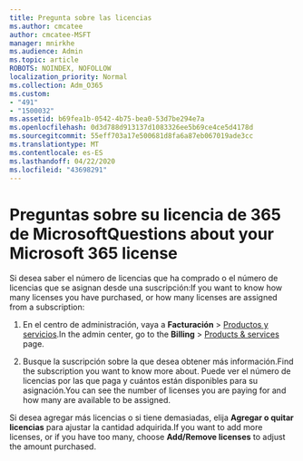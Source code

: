 ```yaml
---
title: Pregunta sobre las licencias
ms.author: cmcatee
author: cmcatee-MSFT
manager: mnirkhe
ms.audience: Admin
ms.topic: article
ROBOTS: NOINDEX, NOFOLLOW
localization_priority: Normal
ms.collection: Adm_O365
ms.custom:
- "491"
- "1500032"
ms.assetid: b69fea1b-0542-4b75-bea0-53d7be294e7a
ms.openlocfilehash: 0d3d788d913137d1083326ee5b69ce4ce5d4178d
ms.sourcegitcommit: 55eff703a17e500681d8fa6a87eb067019ade3cc
ms.translationtype: MT
ms.contentlocale: es-ES
ms.lasthandoff: 04/22/2020
ms.locfileid: "43698291"
---
```

# <a name="questions-about-your-microsoft-365-license"></a><span data-ttu-id="4775a-102">Preguntas sobre su licencia de 365 de Microsoft</span><span class="sxs-lookup"><span data-stu-id="4775a-102">Questions about your Microsoft 365 license</span></span>

<span data-ttu-id="4775a-103">Si desea saber el número de licencias que ha comprado o el número de licencias que se asignan desde una suscripción:</span><span class="sxs-lookup"><span data-stu-id="4775a-103">If you want to know how many licenses you have purchased, or how many licenses are assigned from a subscription:</span></span>
  
1. <span data-ttu-id="4775a-104">En el centro de administración, vaya a **Facturación** \> [Productos y servicios](https://go.microsoft.com/fwlink/p/?linkid=842054).</span><span class="sxs-lookup"><span data-stu-id="4775a-104">In the admin center, go to the **Billing** \> [Products & services](https://go.microsoft.com/fwlink/p/?linkid=842054) page.</span></span>

2. <span data-ttu-id="4775a-105">Busque la suscripción sobre la que desea obtener más información.</span><span class="sxs-lookup"><span data-stu-id="4775a-105">Find the subscription you want to know more about.</span></span> <span data-ttu-id="4775a-106">Puede ver el número de licencias por las que paga y cuántos están disponibles para su asignación.</span><span class="sxs-lookup"><span data-stu-id="4775a-106">You can see the number of licenses you are paying for and how many are available to be assigned.</span></span>

<span data-ttu-id="4775a-107">Si desea agregar más licencias o si tiene demasiadas, elija **Agregar o quitar licencias** para ajustar la cantidad adquirida.</span><span class="sxs-lookup"><span data-stu-id="4775a-107">If you want to add more licenses, or if you have too many, choose **Add/Remove licenses** to adjust the amount purchased.</span></span>